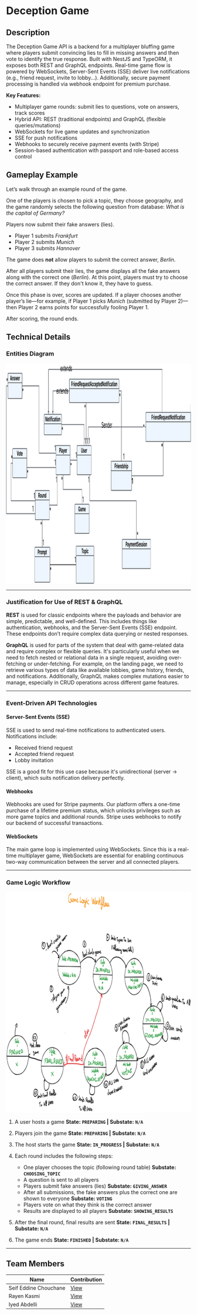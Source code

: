 # Deception Game


## Description

The Deception Game API is a backend for a multiplayer bluffing game where players submit convincing lies to fill in missing answers and then vote to identify the true response. Built with NestJS and TypeORM, it exposes both REST and GraphQL endpoints. Real-time game flow is powered by WebSockets, Server-Sent Events (SSE) deliver live notifications (e.g., friend request, invite to lobby...). Additionally, secure payment processing is handled via webhook endpoint for premium purchase.

**Key Features:**

* Multiplayer game rounds: submit lies to questions, vote on answers, track scores
* Hybrid API: REST (traditional endpoints) and GraphQL (flexible queries/mutations)
* WebSockets for live game updates and synchronization
* SSE for push notifications
* Webhooks to securely receive payment events (with Stripe)
* Session-based authentication with passport and role-based access control

## Gameplay Example
Let’s walk through an example round of the game.

One of the players is chosen to pick a topic, they choose geography,  and the game randomly selects the following question from database: *What is the capital of Germany?*

Players now submit their fake answers (lies).

* Player 1 submits *Frankfurt*
* Player 2 submits *Munich*
* Player 3 submits *Hannover*

The game does **not** allow players to submit the correct answer, *Berlin*.

After all players submit their lies, the game displays all the fake answers along with the correct one (*Berlin*). At this point, players must try to choose the correct answer. If they don't know it, they have to guess.

Once this phase is over, scores are updated. If a player chooses another player’s lie—for example, if Player 1 picks *Munich* (submitted by Player 2)—then Player 2 earns points for successfully fooling Player 1.

After scoring, the round ends.


## Technical Details

### Entities Diagram
<img src="docs/entities-diagram.svg" height="600"  alt="Entities Diagram" />

---

### Justification for Use of REST & GraphQL

**REST** is used for classic endpoints where the payloads and behavior are simple, predictable, and well-defined. This includes things like authentication, webhooks, and the Server-Sent Events (SSE) endpoint. These endpoints don’t require complex data querying or nested responses.

**GraphQL** is used for parts of the system that deal with game-related data and require complex or flexible queries. It's particularly useful when we need to fetch nested or relational data in a single request, avoiding over-fetching or under-fetching. For example, on the landing page, we need to retrieve various types of data like available lobbies, game history, friends, and notifications. Additionally, GraphQL makes complex mutations easier to manage, especially in CRUD operations across different game features.

---

### Event-Driven API Technologies

#### Server-Sent Events (SSE)

SSE is used to send real-time notifications to authenticated users. Notifications include:

* Received friend request
* Accepted friend request
* Lobby invitation

SSE is a good fit for this use case because it's unidirectional (server → client), which suits notification delivery perfectly.

#### Webhooks

Webhooks are used for Stripe payments. Our platform offers a one-time purchase of a lifetime premium status, which unlocks privileges such as more game topics and additional rounds. Stripe uses webhooks to notify our backend of successful transactions.

#### WebSockets

The main game loop is implemented using WebSockets. Since this is a real-time multiplayer game, WebSockets are essential for enabling continuous two-way communication between the server and all connected players.

---

### Game Logic Workflow

<img src="docs/game_logic_workflow.svg" height="600" alt="Game Logic Workflow" />

1. A user hosts a game
   **State: `PREPARING` | Substate: `N/A`**

2. Players join the game
   **State: `PREPARING` | Substate: `N/A`**

3. The host starts the game
   **State: `IN_PROGRESS` | Substate: `N/A`**

4. Each round includes the following steps:

    * One player chooses the topic (following round table)
      **Substate: `CHOOSING_TOPIC`**
    * A question is sent to all players
    * Players submit fake answers (lies)
      **Substate: `GIVING_ANSWER`**
    * After all submissions, the fake answers plus the correct one are shown to everyone
      **Substate: `VOTING`**
    * Players vote on what they think is the correct answer
    * Results are displayed to all players
      **Substate: `SHOWING_RESULTS`**

5. After the final round, final results are sent
   **State: `FINAL_RESULTS` | Substate: `N/A`**

6. The game ends
   **State: `FINISHED` | Substate: `N/A`**

---


## Team Members

| Name           | Contribution                        |
|----------------|-------------------------------------|
| Seif Eddine Chouchane | [View](docs/contributions/seif.md)  |
| Rayen Kasmi    | [View](docs/contributions/rayen.md) |
| Iyed Abdelli   | [View](docs/contributions/iyed.md)  |


